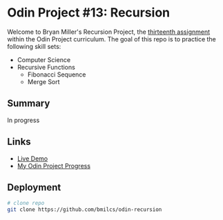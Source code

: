 # Odin Project #13: Recursion

Welcome to Bryan Miller's Recursion Project, the [thirteenth assignment](https://www.theodinproject.com/lessons/javascript-recursion) within the Odin Project curriculum. The goal of this repo is to practice the following skill sets:

- Computer Science
- Recursive Functions
  - Fibonacci Sequence
  - Merge Sort

## Summary

In progress

## Links

- [Live Demo](https://bmilcs.github.io/odin-recursion/)
- [My Odin Project Progress](https://github.com/bmilcs/odin-project)

## Deployment

```sh
# clone repo
git clone https://github.com/bmilcs/odin-recursion
```
